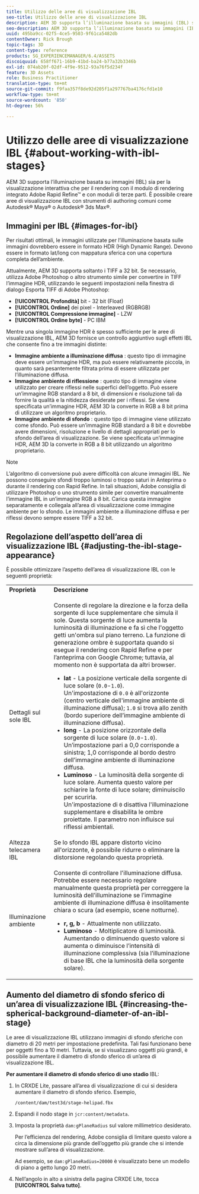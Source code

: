 ```yaml
---
title: Utilizzo delle aree di visualizzazione IBL
seo-title: Utilizzo delle aree di visualizzazione IBL
description: AEM 3D supporta l’illuminazione basata su immagini (IBL) sia per la visualizzazione interattiva che per il rendering con il modulo di rendering integrato Adobe Rapid Refine™ e con moduli di terze parti.
seo-description: AEM 3D supporta l’illuminazione basata su immagini (IBL) sia per la visualizzazione interattiva che per il rendering con il modulo di rendering integrato Adobe Rapid Refine™ e con moduli di terze parti.
uuid: 495ba9cc-02f5-4ce5-9503-9f61ca5482db
contentOwner: Rick Brough
topic-tags: 3D
content-type: reference
products: SG_EXPERIENCEMANAGER/6.4/ASSETS
discoiquuid: 658ff671-16b9-41bd-ba24-b77a32b3346b
exl-id: 074ab20f-02df-4f9e-9512-93a76f5d234f
feature: 3D Assets
role: Business Practitioner
translation-type: tm+mt
source-git-commit: f9faa357f8de92d205f1a297767ba4176cfd1e10
workflow-type: tm+mt
source-wordcount: '850'
ht-degree: 56%

---
```


# Utilizzo delle aree di visualizzazione IBL {#about-working-with-ibl-stages}

AEM 3D supporta l’illuminazione basata su immagini (IBL) sia per la visualizzazione interattiva che per il rendering con il modulo di rendering integrato Adobe Rapid Refine™ e con moduli di terze parti. È possibile creare aree di visualizzazione IBL con strumenti di authoring comuni come Autodesk® Maya® o Autodesk® 3ds Max®.

## Immagini per IBL {#images-for-ibl}

Per risultati ottimali, le immagini utilizzate per l’illuminazione basata sulle immagini dovrebbero essere in formato HDR (High Dynamic Range). Devono essere in formato lat/long con mappatura sferica con una copertura completa dell’ambiente.

Attualmente, AEM 3D supporta soltanto i TIFF a 32 bit. Se necessario, utilizza Adobe Photoshop o altro strumento simile per convertire in TIFF l’immagine HDR, utilizzando le seguenti impostazioni nella finestra di dialogo Esporta TIFF di Adobe Photoshop:

* **[!UICONTROL Profondità]**  bit - 32 bit (Float)
* **[!UICONTROL Ordine]**  dei pixel - Interleaved (RGBRGB)
* **[!UICONTROL Compressione immagine]**  - LZW
* **[!UICONTROL Ordine byte]**  - PC IBM

Mentre una singola immagine HDR è spesso sufficiente per le aree di visualizzazione IBL, AEM 3D fornisce un controllo aggiuntivo sugli effetti IBL che consente fino a tre immagini distinte:

* **Immagine ambiente a illuminazione diffusa** : questo tipo di immagine deve essere un’immagine HDR, ma può essere relativamente piccola, in quanto sarà pesantemente filtrata prima di essere utilizzata per l’illuminazione diffusa.
* **Immagine ambiente di riflessione** : questo tipo di immagine viene utilizzato per creare riflessi nelle superfici dell’oggetto. Può essere un’immagine RGB standard a 8 bit, di dimensioni e risoluzione tali da fornire la qualità e la nitidezza desiderate per i riflessi. Se viene specificata un’immagine HDR, AEM 3D la converte in RGB a 8 bit prima di utilizzare un algoritmo proprietario.
* **Immagine ambiente di sfondo** : questo tipo di immagine viene utilizzato come sfondo. Può essere un’immagine RGB standard a 8 bit e dovrebbe avere dimensioni, risoluzione e livello di dettagli appropriati per lo sfondo dell’area di visualizzazione. Se viene specificata un’immagine HDR, AEM 3D la converte in RGB a 8 bit utilizzando un algoritmo proprietario.

>[!NOTE]
>
>L’algoritmo di conversione può avere difficoltà con alcune immagini IBL. Ne possono conseguire sfondi troppo luminosi o troppo saturi in Anteprima o durante il rendering con Rapid Refine. In tali situazioni, Adobe consiglia di utilizzare Photoshop o uno strumento simile per convertire manualmente l’immagine IBL in un’immagine RGB a 8 bit. Carica questa immagine separatamente e collegala all’area di visualizzazione come immagine ambiente per lo sfondo. Le immagini ambiente a illuminazione diffusa e per riflessi devono sempre essere TIFF a 32 bit.

## Regolazione dell’aspetto dell’area di visualizzazione IBL {#adjusting-the-ibl-stage-appearance}

È possibile ottimizzare l’aspetto dell’area di visualizzazione IBL con le seguenti proprietà:

<table> 
 <tbody> 
  <tr> 
   <td><strong>Proprietà</strong><br /> </td> 
   <td><strong>Descrizione</strong></td> 
  </tr> 
  <tr> 
   <td>Dettagli sul sole IBL</td> 
   <td><p>Consente di regolare la direzione e la forza della sorgente di luce supplementare che simula il sole. <span class="diff-html-added">Questa sorgente di luce aumenta la luminosità di illuminazione e fa sì che l'oggetto getti un'ombra sul piano terreno. La funzione di generazione ombre è supportata quando si esegue il rendering con Rapid Refine e per l’anteprima con Google Chrome; tuttavia, al momento non è supportata da altri browser.</span></p> 
    <ul> 
     <li><strong>lat</strong>  - La posizione verticale della sorgente di luce solare (<code>0.0</code>-<code>1.0</code>).<br /> Un'impostazione di  <code>0.0</code> è all'orizzonte (centro verticale dell'immagine ambiente di illuminazione diffusa);  <code>1.0</code> si trova allo zenith (bordo superiore dell’immagine ambiente di illuminazione diffusa).</li> 
     <li><strong>long</strong>  - La posizione orizzontale della sorgente di luce solare (<code>0.0</code>-<code>1.0</code>).<br /> Un’impostazione pari a 0,0 corrisponde a sinistra; 1,0 corrisponde al bordo destro dell’immagine ambiente di illuminazione diffusa.<br /> </li> 
     <li><strong>Luminoso</strong>  - La luminosità della sorgente di luce solare. Aumenta questo valore per schiarire la fonte di luce solare; diminuiscilo per scurirla. <br /> Un'impostazione di  <code>0</code> disattiva l'illuminazione supplementare e disabilita le ombre proiettate. Il parametro non influisce sui riflessi ambientali.<br /> </li> 
    </ul> </td> 
  </tr> 
  <tr> 
   <td>Altezza telecamera IBL</td> 
   <td>Se lo sfondo IBL appare distorto vicino all'orizzonte, è possibile ridurre o eliminare la distorsione regolando questa proprietà. <br /> </td> 
  </tr> 
  <tr> 
   <td>Illuminazione ambiente</td> 
   <td><p><span class="diff-html-added">Consente di controllare l'illuminazione diffusa. Potrebbe essere necessario regolare manualmente questa proprietà per correggere la luminosità dell’illuminazione se l’immagine ambiente di illuminazione diffusa è insolitamente chiara o scura (ad esempio, scene notturne).</span></p> 
    <ul> 
     <li><strong>r, g, b</strong>  - Attualmente non utilizzato.</li> 
     <li><strong>Luminoso</strong>  - Moltiplicatore  <span class="diff-html-added">di luminosità. Aumentando o diminuendo questo valore si aumenta o diminuisce l’intensità di illuminazione complessiva (sia l’illuminazione di base IBL che la luminosità della sorgente solare).</span></li> 
    </ul> </td> 
  </tr> 
 </tbody> 
</table>

## Aumento del diametro di sfondo sferico di un’area di visualizzazione IBL {#increasing-the-spherical-background-diameter-of-an-ibl-stage}

Le aree di visualizzazione IBL utilizzano immagini di sfondo sferiche con diametro di 20 metri per impostazione predefinita. Tali fasi funzionano bene per oggetti fino a 10 metri. Tuttavia, se si visualizzano oggetti più grandi, è possibile aumentare il diametro di sfondo sferico di un’area di visualizzazione IBL.

**Per aumentare il diametro di sfondo sferico di uno stadio** IBL:

1. In CRXDE Lite, passare all’area di visualizzazione di cui si desidera aumentare il diametro di sfondo sferico. Esempio,

   `/content/dam/test3d/stage-helipad.fbx`

1. Espandi il nodo stage in `jcr:content/metadata`.
1. Imposta la proprietà `dam:gPlaneRadius` sul valore millimetrico desiderato.

   Per l’efficienza del rendering, Adobe consiglia di limitare questo valore a circa la dimensione più grande dell’oggetto più grande che si intende mostrare sull’area di visualizzazione.

   Ad esempio, se `dam:gPlaneRadius=20000` è visualizzato bene un modello di piano a getto lungo 20 metri.

1. Nell’angolo in alto a sinistra della pagina CRXDE Lite, tocca **[!UICONTROL Salva tutto]**.
